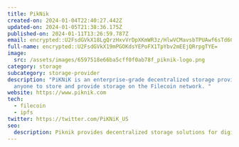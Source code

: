 ```yaml
---
title: PikNik
created-on: 2024-01-04T22:40:27.442Z
updated-on: 2024-01-05T21:38:36.175Z
published-on: 2024-01-11T13:26:59.787Z
email: encrypted::U2FsdGVkX18LgQrzHxvVrDpXKmWR3z/HlwVCMavsbTPUAwf6sTd6CCQfLIYFToA6
full-name: encrypted::U2FsdGVkX19mPGOKdsYEPoFX1TpYbv2mEEjQRrpgTYE=
image:
  src: /assets/images/6597518e66ba5cff0f0ab78f_piknik-logo.png
category: storage
subcategory: storage-provider
description: "PiKNiK is an enterprise-grade decentralized storage provider for
  anyone to store and provide storage on the Filecoin network. "
website: https://www.piknik.com
tech:
  - filecoin
  - ipfs
twitter: https://twitter.com/PiKNiK_US
seo:
  description: Piknik provides decentralized storage solutions for digital media.
---
```

